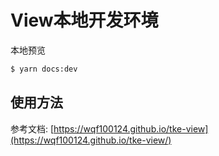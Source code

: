 # View本地开发环境

本地预览
```sh
$ yarn docs:dev
```

## 使用方法

参考文档: [https://wqf100124.github.io/tke-view](https://wqf100124.github.io/tke-view/)
